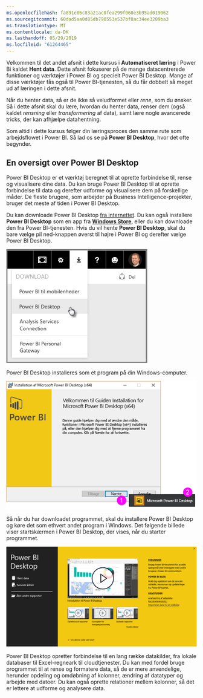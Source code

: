 ```yaml
---
ms.openlocfilehash: fa891e06c83a21ac8fea299f068e3b95ad019062
ms.sourcegitcommit: 60dad5aa0d85db790553e537bf8ac34ee3289ba3
ms.translationtype: MT
ms.contentlocale: da-DK
ms.lasthandoff: 05/29/2019
ms.locfileid: "61264465"
---
```

Velkommen til det andet afsnit i dette kursus i **Automatiseret læring** i Power Bi kaldet **Hent data**. Dette afsnit fokuserer på de mange datacentrerede funktioner og værktøjer i Power BI og specielt Power BI Desktop. Mange af disse værktøjer fås også til Power BI-tjenesten, så du får dobbelt så meget ud af læringen i dette afsnit.

Når du henter data, så er de ikke så veludformet eller *rene*, som du ønsker. Så i dette afsnit skal du lære, hvordan du henter data, renser dem (også kaldet *rensning* eller *transformering* af data), samt lære nogle avancerede tricks, der kan afhjælpe datahentning.

Som altid i dette kursus følger din læringsproces den samme rute som arbejdsflowet i Power BI. Så lad os se på **Power BI Desktop**, hvor det ofte begynder.

## <a name="an-overview-of-power-bi-desktop"></a>En oversigt over Power BI Desktop
Power BI Desktop er et værktøj beregnet til at oprette forbindelse til, rense og visualisere dine data. Du kan bruge Power BI Desktop til at oprette forbindelse til data og derefter udforme og visualisere dem på forskellige måder. De fleste brugere, som arbejder på Business Intelligence-projekter, bruger det meste af tiden i Power BI Desktop.

Du kan downloade Power BI Desktop [fra internettet](http://go.microsoft.com/fwlink/?LinkID=521662). Du kan også installere **Power BI Desktop** som en app fra [**Windows Store**](http://aka.ms/pbidesktopstore), eller du kan downloade den fra Power BI-tjenesten. Hvis du vil hente **Power BI Desktop**, skal du bare vælge pil ned-knappen øverst til højre i Power BI og derefter vælge Power BI Desktop.

![](media/1-1-overview-of-power-bi-desktop/1-1_1.png)

Power BI Desktop installeres som et program på din Windows-computer.

![](media/1-1-overview-of-power-bi-desktop/1-1_2.png)

Så når du har downloadet programmet, skal du installere Power BI Desktop og køre det som ethvert andet program i Windows. Det følgende billede viser startskærmen i Power BI Desktop, der vises, når du starter programmet.

![](media/1-1-overview-of-power-bi-desktop/1-1_3.png)

Power BI Desktop opretter forbindelse til en lang række datakilder, fra lokale databaser til Excel-regneark til cloudtjenester. Du kan med fordel bruge programmet til at rense og formatere data, så de er mere anvendelige, herunder opdeling og omdøbning af kolonner, ændring af datatyper og arbejde med datoer. Du kan også oprette relationer mellem kolonner, så det er lettere at udforme og analysere data.

